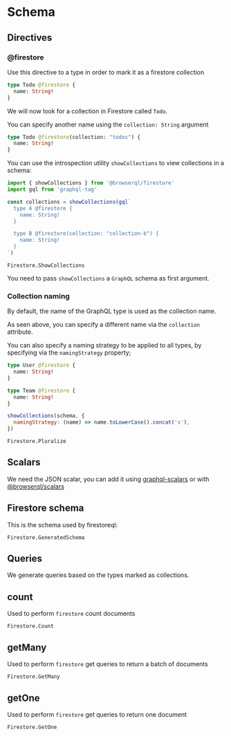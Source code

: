 # Schema

## Directives

### @firestore

Use this directive to a type in order to mark it as a firestore collection

```graphql
type Todo @firestore {
  name: String!
}
```

We will now look for a collection in Firestore called `Todo`.

You can specify another name using the `collection: String` argument

```graphql
type Todo @firestore(collection: "todos") {
  name: String!
}
```

You can use the introspection utility `showCollections` to view collections in a schema:

```javascript
import { showCollections } from '@browserql/firestore'
import gql from 'graphql-tag'

const collections = showCollections(gql`
  type A @firestore {
    name: String!
  }

  type B @firestore(collection: "collection-b") {
    name: String!
  }
`)
```

```snapshot
Firestore.ShowCollections
```

You need to pass `showCollections` a `GraphQL` schema as first argument.

### Collection naming

By default, the name of the GraphQL type is used as the collection name.

As seen above, you can specify a different name via the `collection` attribute.

You can also specify a naming strategy to be applied to all types, by specifying via the `namingStrategy` property;

```graphql
type User @firestore {
  name: String!
}

type Team @firestore {
  name: String!
}
```

```javascript
showCollections(schema, {
  namingStrategy: (name) => name.toLowerCase().concat('s'),
})
```

```snapshot
Firestore.Pluralize
```

## Scalars

We need the JSON scalar, you can add it using [graphql-scalars](https://github.com/Urigo/graphql-scalars) or with [@browserql/scalars](/utils/scalars)

## Firestore schema

This is the schema used by firestoreql:

```snapshot
Firestore.GeneratedSchema
```

## Queries

We generate queries based on the types marked as collections.

## count

Used to perform `firestore` count documents

```snapshot
Firestore.Count
```

## getMany

Used to perform `firestore` get queries to return a batch of documents

```snapshot
Firestore.GetMany
```

## getOne

Used to perform `firestore` get queries to return one document

```snapshot
Firestore.GetOne
```
